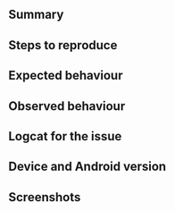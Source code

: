 ## Summary

<!--Summarise your issue in one sentence (what goes wrong, what did you expect to happen.)-->

## Steps to reproduce

<!--How can we reproduce the issue?-->

## Expected behaviour

<!--What did you expect the app to do?-->

## Observed behaviour

<!--What did you see instead?  Describe your issue in detail here.-->

## Logcat for the issue

<!--Provide logs for the crash here-->

## Device and Android version

<!--What make and model device (e.g., Samsung Galaxy S3) did you encounter this on?  What Android
version (e.g., Android 4.0 Ice Cream Sandwich or Android 6.0 Marshmallow) are you running?  Is it
 the stock
version from the manufacturer or a custom ROM?-->

## Screenshots

<!--Can be created by pressing the Volume Down and Power Button at the same time on Android 4.0 and higher.-->
